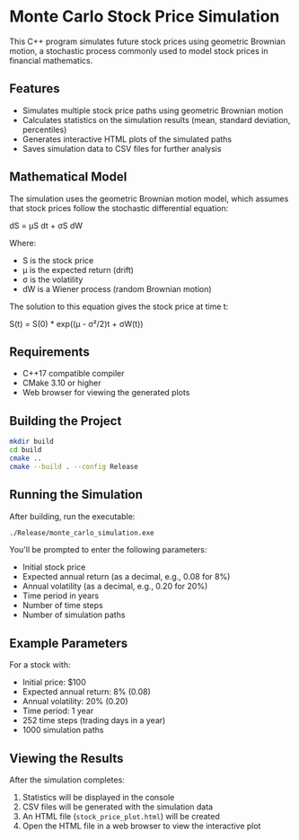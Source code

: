 # Monte Carlo Stock Price Simulation

This C++ program simulates future stock prices using geometric Brownian motion, a stochastic process commonly used to model stock prices in financial mathematics.

## Features

- Simulates multiple stock price paths using geometric Brownian motion
- Calculates statistics on the simulation results (mean, standard deviation, percentiles)
- Generates interactive HTML plots of the simulated paths
- Saves simulation data to CSV files for further analysis

## Mathematical Model

The simulation uses the geometric Brownian motion model, which assumes that stock prices follow the stochastic differential equation:

dS = μS dt + σS dW

Where:
- S is the stock price
- μ is the expected return (drift)
- σ is the volatility
- dW is a Wiener process (random Brownian motion)

The solution to this equation gives the stock price at time t:

S(t) = S(0) * exp((μ - σ²/2)t + σW(t))

## Requirements

- C++17 compatible compiler
- CMake 3.10 or higher
- Web browser for viewing the generated plots

## Building the Project

```bash
mkdir build
cd build
cmake ..
cmake --build . --config Release
```

## Running the Simulation

After building, run the executable:

```bash
./Release/monte_carlo_simulation.exe
```

You'll be prompted to enter the following parameters:
- Initial stock price
- Expected annual return (as a decimal, e.g., 0.08 for 8%)
- Annual volatility (as a decimal, e.g., 0.20 for 20%)
- Time period in years
- Number of time steps
- Number of simulation paths

## Example Parameters

For a stock with:
- Initial price: $100
- Expected annual return: 8% (0.08)
- Annual volatility: 20% (0.20)
- Time period: 1 year
- 252 time steps (trading days in a year)
- 1000 simulation paths

## Viewing the Results

After the simulation completes:
1. Statistics will be displayed in the console
2. CSV files will be generated with the simulation data
3. An HTML file (`stock_price_plot.html`) will be created
4. Open the HTML file in a web browser to view the interactive plot
